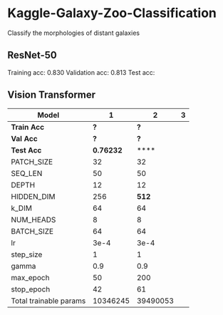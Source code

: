 # Kaggle-Galaxy-Zoo-Classification
Classify the morphologies of distant galaxies


## ResNet-50

Training acc: 0.830
Validation acc: 0.813
Test acc: 






## Vision Transformer

| Model | 1 |  2 | 3 |
| ----------- | ----------- | ----------- | ----------- |
| **Train Acc** | **?** | **?** |  |
| **Val Acc** | **?** | **?** |  |
| **Test Acc** | **0.76232** | **** |  |
| PATCH_SIZE | 32 | 32 |  |
| SEQ_LEN | 50 | 50 |  |
| DEPTH | 12 | 12 |  |
| HIDDEN_DIM | 256 | **512** |  |
| k_DIM | 64 | 64 |  |
| NUM_HEADS | 8 | 8 |  |
| BATCH_SIZE | 64 | 64 |  |
| lr | 3e-4 | 3e-4 |  |
| step_size | 1 | 1 |  |
| gamma | 0.9 | 0.9 |  |
| max_epoch | 50 | 200 |  |
| stop_epoch | 42 | 61 |  |
| Total trainable params | 10346245 | 39490053 |  |

